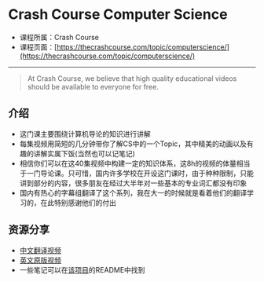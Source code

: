 # Crash Course Computer Science

- 课程所属：Crash Course
- 课程页面：[https://thecrashcourse.com/topic/computerscience/](https://thecrashcourse.com/topic/computerscience/)

---
> At Crash Course, we believe that high quality educational videos should be available to everyone for free.

## 介绍

- 这门课主要围绕计算机导论的知识进行讲解
- 每集视频用简短的几分钟带你了解CS中的一个Topic，其中精美的动画以及有趣的讲解实属下饭(当然也可以记笔记)
- 相信你们可以在这40集视频中构建一定的知识体系，这8h的视频的体量相当于一门导论课。只可惜，国内许多学校在开设这门课时，由于种种限制，只能讲到部分的内容，很多朋友在经过大半年对一些基本的专业词汇都没有印象
- 国内有热心的字幕组翻译了这个系列，我在大一的时候就是看着他们的翻译学习的，在此特别感谢他们的付出

## 资源分享

- [中文翻译视频](https://www.bilibili.com/video/BV1EW411u7th/)
- [英文原版视频](https://www.youtube.com/playlist?list=PL8dPuuaLjXtNlUrzyH5r6jN9ulIgZBpdo)
- 一些笔记可以在[该项目](https://github.com/1c7/crash-course-computer-science-chinese)的README中找到

